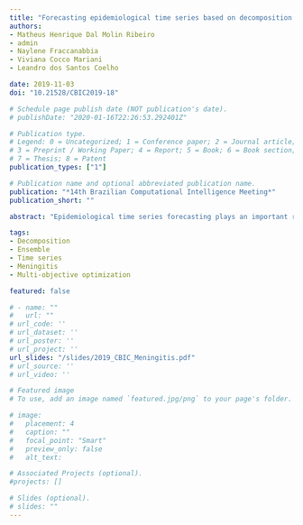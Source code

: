 ```yaml
---
title: "Forecasting epidemiological time series based on decomposition and optimization approaches"
authors:
- Matheus Henrique Dal Molin Ribeiro
- admin
- Naylene Fraccanabbia
- Viviana Cocco Mariani
- Leandro dos Santos Coelho

date: 2019-11-03
doi: "10.21528/CBIC2019-18"

# Schedule page publish date (NOT publication's date).
# publishDate: "2020-01-16T22:26:53.292401Z"

# Publication type.
# Legend: 0 = Uncategorized; 1 = Conference paper; 2 = Journal article;
# 3 = Preprint / Working Paper; 4 = Report; 5 = Book; 6 = Book section;
# 7 = Thesis; 8 = Patent
publication_types: ["1"]

# Publication name and optional abbreviated publication name.
publication: "*14th Brazilian Computational Intelligence Meeting*"
publication_short: ""

abstract: "Epidemiological time series forecasting plays an important role in health public system, since it allows managers to develop strategic planning to avoid possible epidemics. In this aspect, a hybrid approach is developed to forecast confirmed cases of megingitis in the Para, Parana and Santa Catarina states, Brazil. In this case, ensemble empirical mode decomposition (EEMD) is applied to decompose the original signal, quantile random forests (QRF) is adopted to forecast each component obtained in decomposition stage and multi-objective optimization (MOO) is used to reconstruct the final forecasting. To assess the performance of adopted methodology, comparisons are conducted with approach that considers to reconstruct the signal by simple sum (EEMD-QRF) and QRF without decomposition. In this context criteria such as mean squared error, symmetric mean absolute percentage error and coefficient of determination as well as statistical tests are adopted. As results, EEMD-QRF-MOO reached lower errors and better coefficient of determination in most of the cases. Indeed, the EEMD-QRF-MOO and EEMD-QRF squared errors are statistical equals, and lower than QRF squared errors. With these results it is conclude that using decomposition technique combined with machine learning models and optimization approach can be adopted to enhance the model performance, whose results may be used to perform accurate forecasting."

tags:
- Decomposition
- Ensemble
- Time series
- Meningitis
- Multi-objective optimization

featured: false

# - name: ""
#   url: ""
# url_code: ''
# url_dataset: ''
# url_poster: ''
# url_project: ''
url_slides: "/slides/2019_CBIC_Meningitis.pdf"
# url_source: ''
# url_video: ''

# Featured image
# To use, add an image named `featured.jpg/png` to your page's folder.

# image:
#   placement: 4
#   caption: ""
#   focal_point: "Smart"
#   preview_only: false
#   alt_text: 

# Associated Projects (optional).
#projects: []

# Slides (optional).
# slides: ""
---
```

